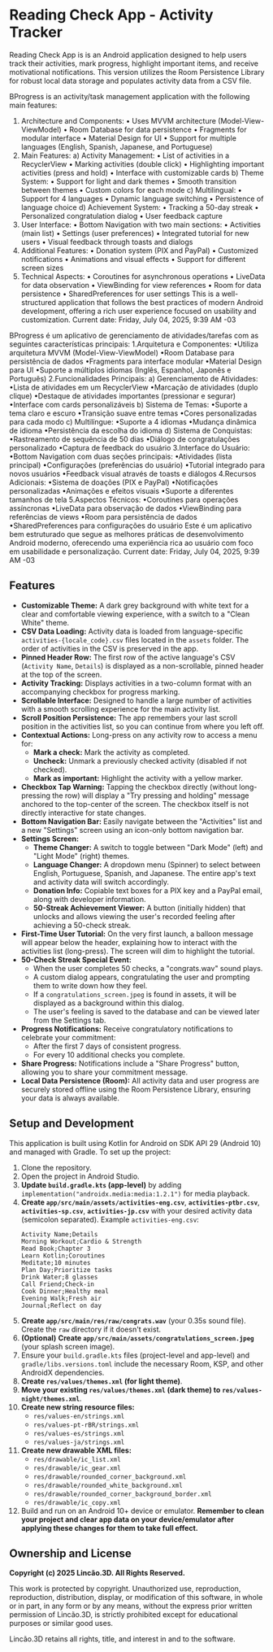 # Reading Check App - Activity Tracker

Reading Check App is is an Android application designed to help users track their activities, mark progress, highlight important items, and receive motivational notifications. This version utilizes the Room Persistence Library for robust local data storage and populates activity data from a CSV file.

BProgress is an activity/task management application with the following main features:
1. Architecture and Components:
• Uses MVVM architecture (Model-View-ViewModel)
• Room Database for data persistence
• Fragments for modular interface
• Material Design for UI
• Support for multiple languages (English, Spanish, Japanese, and Portuguese)
2. Main Features:
a) Activity Management:
• List of activities in a RecyclerView
• Marking activities (double click)
• Highlighting important activities (press and hold)
• Interface with customizable cards
b) Theme System:
• Support for light and dark themes
• Smooth transition between themes
• Custom colors for each mode
c) Multilingual:
• Support for 4 languages
• Dynamic language switching
• Persistence of language choice
d) Achievement System:
• Tracking a 50-day streak
• Personalized congratulation dialog
• User feedback capture
3. User Interface:
• Bottom Navigation with two main sections:
• Activities (main list)
• Settings (user preferences)
• Integrated tutorial for new users
• Visual feedback through toasts and dialogs
4. Additional Features:
• Donation system (PIX and PayPal)
• Customized notifications
• Animations and visual effects
• Support for different screen sizes
5. Technical Aspects:
• Coroutines for asynchronous operations
• LiveData for data observation
• ViewBinding for view references
• Room for data persistence
• SharedPreferences for user settings
This is a well-structured application that follows the best practices of modern Android development, offering a rich user experience focused on usability and customization.
Current date: Friday, July 04, 2025, 9:39 AM -03


BProgress é um aplicativo de gerenciamento de atividades/tarefas com as seguintes características principais:
1.Arquitetura e Componentes:
•Utiliza arquitetura MVVM (Model-View-ViewModel)
•Room Database para persistência de dados
•Fragments para interface modular
•Material Design para UI
•Suporte a múltiplos idiomas (Inglês, Espanhol, Japonês e Português)
2.Funcionalidades Principais:
a) Gerenciamento de Atividades:
•Lista de atividades em um RecyclerView
•Marcação de atividades (duplo clique)
•Destaque de atividades importantes (pressionar e segurar)
•Interface com cards personalizáveis
b) Sistema de Temas:
•Suporte a tema claro e escuro
•Transição suave entre temas
•Cores personalizadas para cada modo
c) Multilíngue:
•Suporte a 4 idiomas
•Mudança dinâmica de idioma
•Persistência da escolha do idioma
d) Sistema de Conquistas:
•Rastreamento de sequência de 50 dias
•Diálogo de congratulações personalizado
•Captura de feedback do usuário
3.Interface do Usuário:
•Bottom Navigation com duas seções principais:
•Atividades (lista principal)
•Configurações (preferências do usuário)
•Tutorial integrado para novos usuários
•Feedback visual através de toasts e diálogos
4.Recursos Adicionais:
•Sistema de doações (PIX e PayPal)
•Notificações personalizadas
•Animações e efeitos visuais
•Suporte a diferentes tamanhos de tela
5.Aspectos Técnicos:
•Coroutines para operações assíncronas
•LiveData para observação de dados
•ViewBinding para referências de views
•Room para persistência de dados
•SharedPreferences para configurações do usuário
Este é um aplicativo bem estruturado que segue as melhores práticas de desenvolvimento Android moderno, oferecendo uma experiência rica ao usuário com foco em usabilidade e personalização.
Current date: Friday, July 04, 2025, 9:39 AM -03

## Features

* **Customizable Theme:** A dark grey background with white text for a clear and comfortable viewing experience, with a switch to a "Clean White" theme.
* **CSV Data Loading:** Activity data is loaded from language-specific `activities-{locale_code}.csv` files located in the `assets` folder. The order of activities in the CSV is preserved in the app.
* **Pinned Header Row:** The first row of the active language's CSV (`Activity Name`, `Details`) is displayed as a non-scrollable, pinned header at the top of the screen.
* **Activity Tracking:** Displays activities in a two-column format with an accompanying checkbox for progress marking.
* **Scrollable Interface:** Designed to handle a large number of activities with a smooth scrolling experience for the main activity list.
* **Scroll Position Persistence:** The app remembers your last scroll position in the activities list, so you can continue from where you left off.
* **Contextual Actions:** Long-press on any activity row to access a menu for:
    * **Mark a check:** Mark the activity as completed.
    * **Uncheck:** Unmark a previously checked activity (disabled if not checked).
    * **Mark as important:** Highlight the activity with a yellow marker.
* **Checkbox Tap Warning:** Tapping the checkbox directly (without long-pressing the row) will display a "Try pressing and holding" message anchored to the top-center of the screen. The checkbox itself is not directly interactive for state changes.
* **Bottom Navigation Bar:** Easily navigate between the "Activities" list and a new "Settings" screen using an icon-only bottom navigation bar.
* **Settings Screen:**
    * **Theme Changer:** A switch to toggle between "Dark Mode" (left) and "Light Mode" (right) themes.
    * **Language Changer:** A dropdown menu (Spinner) to select between English, Portuguese, Spanish, and Japanese. The entire app's text and activity data will switch accordingly.
    * **Donation Info:** Copiable text boxes for a PIX key and a PayPal email, along with developer information.
    * **50-Streak Achievement Viewer:** A button (initially hidden) that unlocks and allows viewing the user's recorded feeling after achieving a 50-check streak.
* **First-Time User Tutorial:** On the very first launch, a balloon message will appear below the header, explaining how to interact with the activities list (long-press). The screen will dim to highlight the tutorial.
* **50-Check Streak Special Event:**
    * When the user completes 50 checks, a "congrats.wav" sound plays.
    * A custom dialog appears, congratulating the user and prompting them to write down how they feel.
    * If a `congratulations_screen.jpeg` is found in assets, it will be displayed as a background within this dialog.
    * The user's feeling is saved to the database and can be viewed later from the Settings tab.
* **Progress Notifications:** Receive congratulatory notifications to celebrate your commitment:
    * After the first 7 days of consistent progress.
    * For every 10 additional checks you complete.
* **Share Progress:** Notifications include a "Share Progress" button, allowing you to share your commitment message.
* **Local Data Persistence (Room):** All activity data and user progress are securely stored offline using the Room Persistence Library, ensuring your data is always available.

## Setup and Development

This application is built using Kotlin for Android on SDK API 29 (Android 10) and managed with Gradle.
To set up the project:

1.  Clone the repository.
2.  Open the project in Android Studio.
3.  **Update `build.gradle.kts` (app-level)** by adding `implementation("androidx.media:media:1.2.1")` for media playback.
4.  **Create `app/src/main/assets/activities-eng.csv`**, **`activities-ptbr.csv`**, **`activities-sp.csv`**, **`activities-jp.csv`** with your desired activity data (semicolon separated). Example `activities-eng.csv`:
    ```csv
    Activity Name;Details
    Morning Workout;Cardio & Strength
    Read Book;Chapter 3
    Learn Kotlin;Coroutines
    Meditate;10 minutes
    Plan Day;Prioritize tasks
    Drink Water;8 glasses
    Call Friend;Check-in
    Cook Dinner;Healthy meal
    Evening Walk;Fresh air
    Journal;Reflect on day
    ```
5.  **Create `app/src/main/res/raw/congrats.wav`** (your 0.35s sound file). Create the `raw` directory if it doesn't exist.
6.  **(Optional)** **Create `app/src/main/assets/congratulations_screen.jpeg`** (your splash screen image).
7.  Ensure your `build.gradle.kts` files (project-level and app-level) and `gradle/libs.versions.toml` include the necessary Room, KSP, and other AndroidX dependencies.
8.  **Create `res/values/themes.xml` (for light theme)**.
9.  **Move your existing `res/values/themes.xml` (dark theme) to `res/values-night/themes.xml`**.
10. **Create new string resource files:**
    * `res/values-en/strings.xml`
    * `res/values-pt-rBR/strings.xml`
    * `res/values-es/strings.xml`
    * `res/values-ja/strings.xml`
11. **Create new drawable XML files:**
    * `res/drawable/ic_list.xml`
    * `res/drawable/ic_gear.xml`
    * `res/drawable/rounded_corner_background.xml`
    * `res/drawable/rounded_white_background.xml`
    * `res/drawable/rounded_corner_background_border.xml`
    * `res/drawable/ic_copy.xml`
12. Build and run on an Android 10+ device or emulator. **Remember to clean your project and clear app data on your device/emulator after applying these changes for them to take full effect.**

## Ownership and License

**Copyright (c) 2025 Lincão.3D. All Rights Reserved.**

This work is protected by copyright. Unauthorized use, reproduction, reproduction, distribution, display, or modification of this software, in whole or in part, in any form or by any means, without the express prior written permission of Lincão.3D, is strictly prohibited except for educational purposes or similar good uses.

Lincão.3D retains all rights, title, and interest in and to the software.
